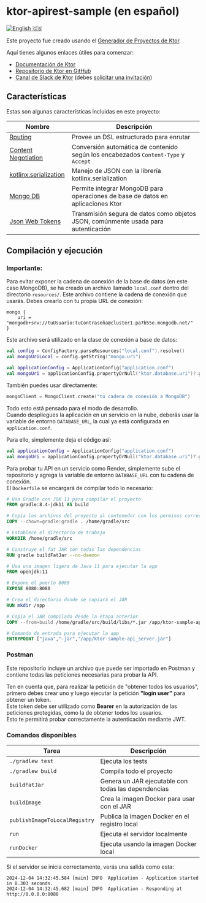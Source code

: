 # ktor-apirest-sample (en español)
[![English 🇬🇧](https://img.shields.io/badge/-Read%20in%20English-blue?style=for-the-badge)](README.md)

Este proyecto fue creado usando el [Generador de Proyectos de Ktor](https://start.ktor.io).

Aquí tienes algunos enlaces útiles para comenzar:

- [Documentación de Ktor](https://ktor.io/docs/home.html)
- [Repositorio de Ktor en GitHub](https://github.com/ktorio/ktor)
- [Canal de Slack de Ktor](https://app.slack.com/client/T09229ZC6/C0A974TJ9) (debes [solicitar una invitación](https://surveys.jetbrains.com/s3/kotlin-slack-sign-up))

## Características

Estas son algunas características incluidas en este proyecto:

| Nombre                                                                   | Descripción                                                                                  |
|--------------------------------------------------------------------------|----------------------------------------------------------------------------------------------|
| [Routing](https://start.ktor.io/p/routing)                               | Provee un DSL estructurado para enrutar                                                     |
| [Content Negotiation](https://start.ktor.io/p/content-negotiation)       | Conversión automática de contenido según los encabezados `Content-Type` y `Accept`           |
| [kotlinx.serialization](https://start.ktor.io/p/kotlinx-serialization)   | Manejo de JSON con la librería kotlinx.serialization                                         |
| [Mongo DB](https://www.mongodb.com/developer/languages/kotlin/mastering-kotlin-creating-api-ktor-mongodb-atlas/) | Permite integrar MongoDB para operaciones de base de datos en aplicaciones Ktor             |
| [Json Web Tokens](https://www.jwt.io/)                                   | Transmisión segura de datos como objetos JSON, comúnmente usada para autenticación           |

## Compilación y ejecución

### Importante:
Para evitar exponer la cadena de conexión de la base de datos (en este caso MongoDB), se ha creado un archivo llamado `local.conf` dentro del directorio `resources/`. Este archivo contiene la cadena de conexión que usarás. Debes crearlo con tu propia URL de conexión:

```hocon
mongo {
    uri = "mongodb+srv://tuUsuario:tuContraseña@cluster1.pa7b55e.mongodb.net/"
}
```

Este archivo será utilizado en la clase de conexión a base de datos:

```kotlin
val config = ConfigFactory.parseResources("local.conf").resolve()
val mongoUriLocal = config.getString("mongo.uri")

val applicationConfig = ApplicationConfig("application.conf")
val mongoUri = applicationConfig.propertyOrNull("ktor.database.uri")?.getString() ?: mongoUriLocal
```

También puedes usar directamente:

```kotlin
mongoClient = MongoClient.create("tu cadena de conexión a MongoDB")
```

Todo esto está pensado para el modo de desarrollo.  
Cuando despliegues la aplicación en un servicio en la nube, deberás usar la variable de entorno `DATABASE_URL`, la cual ya está configurada en `application.conf`.

Para ello, simplemente deja el código así:

```kotlin
val applicationConfig = ApplicationConfig("application.conf")
val mongoUri = applicationConfig.propertyOrNull("ktor.database.uri")?.getString()!!
```

Para probar tu API en un servicio como Render, simplemente sube el repositorio y agrega la variable de entorno `DATABASE_URL` con tu cadena de conexión.  
El `Dockerfile` se encargará de compilar todo lo necesario:


```dockerfile
# Usa Gradle con JDK 11 para compilar el proyecto
FROM gradle:8.4-jdk11 AS build

# Copia los archivos del proyecto al contenedor con los permisos correctos
COPY --chown=gradle:gradle . /home/gradle/src

# Establece el directorio de trabajo
WORKDIR /home/gradle/src

# Construye el fat JAR con todas las dependencias
RUN gradle buildFatJar --no-daemon

# Usa una imagen ligera de Java 11 para ejecutar la app
FROM openjdk:11

# Expone el puerto 8080
EXPOSE 8080:8080

# Crea el directorio donde se copiará el JAR
RUN mkdir /app

# Copia el JAR compilado desde la etapa anterior
COPY --from=build /home/gradle/src/build/libs/*.jar /app/ktor-sample-api_server.jar

# Comando de entrada para ejecutar la app
ENTRYPOINT ["java","-jar","/app/ktor-sample-api_server.jar"]
```

### Postman
Este repositorio incluye un archivo que puede ser importado en Postman y contiene todas las peticiones necesarias para probar la API.

Ten en cuenta que, para realizar la petición de "obtener todos los usuarios", primero debes crear uno y luego ejecutar la petición **"login user"** para obtener un token.  
Este token debe ser utilizado como **Bearer** en la autorización de las peticiones protegidas, como la de obtener todos los usuarios.  
Esto te permitirá probar correctamente la autenticación mediante JWT.

### Comandos disponibles

| Tarea                           | Descripción                                                                 |
|--------------------------------|-----------------------------------------------------------------------------|
| `./gradlew test`               | Ejecuta los tests                                                           |
| `./gradlew build`              | Compila todo el proyecto                                                    |
| `buildFatJar`                  | Genera un JAR ejecutable con todas las dependencias                         |
| `buildImage`                   | Crea la imagen Docker para usar con el JAR                                  |
| `publishImageToLocalRegistry` | Publica la imagen Docker en el registro local                               |
| `run`                          | Ejecuta el servidor localmente                                              |
| `runDocker`                    | Ejecuta usando la imagen Docker local                                       |

Si el servidor se inicia correctamente, verás una salida como esta:

```
2024-12-04 14:32:45.584 [main] INFO  Application - Application started in 0.303 seconds.
2024-12-04 14:32:45.682 [main] INFO  Application - Responding at http://0.0.0.0:8080
```
